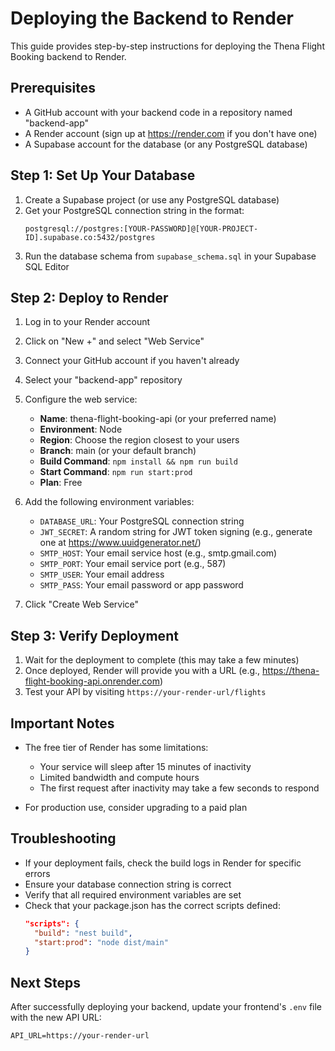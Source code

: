 # Deploying the Backend to Render

This guide provides step-by-step instructions for deploying the Thena Flight Booking backend to Render.

## Prerequisites

- A GitHub account with your backend code in a repository named "backend-app"
- A Render account (sign up at https://render.com if you don't have one)
- A Supabase account for the database (or any PostgreSQL database)

## Step 1: Set Up Your Database

1. Create a Supabase project (or use any PostgreSQL database)
2. Get your PostgreSQL connection string in the format:
   ```
   postgresql://postgres:[YOUR-PASSWORD]@[YOUR-PROJECT-ID].supabase.co:5432/postgres
   ```
3. Run the database schema from `supabase_schema.sql` in your Supabase SQL Editor

## Step 2: Deploy to Render

1. Log in to your Render account
2. Click on "New +" and select "Web Service"
3. Connect your GitHub account if you haven't already
4. Select your "backend-app" repository
5. Configure the web service:

   - **Name**: thena-flight-booking-api (or your preferred name)
   - **Environment**: Node
   - **Region**: Choose the region closest to your users
   - **Branch**: main (or your default branch)
   - **Build Command**: `npm install && npm run build`
   - **Start Command**: `npm run start:prod`
   - **Plan**: Free

6. Add the following environment variables:

   - `DATABASE_URL`: Your PostgreSQL connection string
   - `JWT_SECRET`: A random string for JWT token signing (e.g., generate one at https://www.uuidgenerator.net/)
   - `SMTP_HOST`: Your email service host (e.g., smtp.gmail.com)
   - `SMTP_PORT`: Your email service port (e.g., 587)
   - `SMTP_USER`: Your email address
   - `SMTP_PASS`: Your email password or app password

7. Click "Create Web Service"

## Step 3: Verify Deployment

1. Wait for the deployment to complete (this may take a few minutes)
2. Once deployed, Render will provide you with a URL (e.g., https://thena-flight-booking-api.onrender.com)
3. Test your API by visiting `https://your-render-url/flights`

## Important Notes

- The free tier of Render has some limitations:

  - Your service will sleep after 15 minutes of inactivity
  - Limited bandwidth and compute hours
  - The first request after inactivity may take a few seconds to respond

- For production use, consider upgrading to a paid plan

## Troubleshooting

- If your deployment fails, check the build logs in Render for specific errors
- Ensure your database connection string is correct
- Verify that all required environment variables are set
- Check that your package.json has the correct scripts defined:
  ```json
  "scripts": {
    "build": "nest build",
    "start:prod": "node dist/main"
  }
  ```

## Next Steps

After successfully deploying your backend, update your frontend's `.env` file with the new API URL:

```
API_URL=https://your-render-url
```
